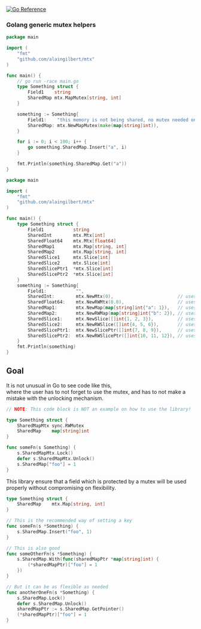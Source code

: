 [![Go Reference](https://pkg.go.dev/badge/github.com/alaingilbert/mtx.svg)](https://pkg.go.dev/github.com/alaingilbert/mtx)

### Golang generic mutex helpers

```go
package main

import (
    "fmt"
    "github.com/alaingilbert/mtx"
)

func main() {
    // go run -race main.go
    type Something struct {
        Field1    string
		SharedMap mtx.MapMutex[string, int]
    }

    something := Something{
        Field1:    "this memory is not being shared, no mutex needed on Field1",
		SharedMap: mtx.NewMapMutex(make(map[string]int)),
    }

    for i := 0; i < 100; i++ {
        go something.SharedMap.Insert("a", i)
    }

    fmt.Println(something.SharedMap.Get("a"))
}
```

```go
package main

import (
    "fmt"
    "github.com/alaingilbert/mtx"
)

func main() {
    type Something struct {
        Field1           string
        SharedInt        mtx.Mtx[int]
        SharedFloat64    mtx.Mtx[float64]
        SharedMap1       mtx.Map[string, int]
        SharedMap2       mtx.Map[string, int]
        SharedSlice1     mtx.Slice[int]
        SharedSlice2     mtx.Slice[int]
        SharedSlicePtr1  *mtx.Slice[int]
        SharedSlicePtr2  *mtx.Slice[int]
    }
    something := Something{
        Field1:           "",
        SharedInt:        mtx.NewMtx(0),                        // uses sync.Mutex
        SharedFloat64:    mtx.NewRWMtx(0.0),                    // uses sync.RWMutex
        SharedMap1:       mtx.NewMap(map[string]int{"a": 1}),   // uses sync.Mutex
        SharedMap2:       mtx.NewRWMap(map[string]int{"b": 2}), // uses sync.RWMutex
        SharedSlice1:     mtx.NewSlice([]int{1, 2, 3}),         // uses sync.Mutex
        SharedSlice2:     mtx.NewRWSlice([]int{4, 5, 6}),       // uses sync.RWMutex
        SharedSlicePtr1:  mtx.NewSlicePtr([]int{7, 8, 9}),      // uses sync.Mutex
        SharedSlicePtr2:  mtx.NewRWSlicePtr([]int{10, 11, 12}), // uses sync.RWMutex
    }
    fmt.Println(something)
}
```

## Goal

It is not unusual in Go to see code like this,  
where the user has to not forget to use the mutex, and has to not make a mistake with the unlocking mechanism.
```go
// NOTE: This code block is NOT an example on how to use the library!

type Something struct {
    SharedMapMtx sync.RWMutex
    SharedMap    map[string]int
}

func someFn(s Something) {
    s.SharedMapMtx.Lock()
    defer s.SharedMapMtx.Unlock()
    s.SharedMap["foo"] = 1
}
```

This library ensure that a field which is protected by a mutex will be used properly without compromising on flexibility.
```go
type Something struct {
    SharedMap    mtx.Map[string, int]
}

// This is the recommended way of setting a key
func someFn(s *Something) {
    s.SharedMap.Insert("foo", 1)
}

// This is also good
func someOtherFn(s *Something) {
    s.SharedMap.With(func(sharedMapPtr *map[string]int) {
        (*sharedMapPtr)["foo"] = 1
    })
}

// But it can be as flexible as needed
func anotherOneFn(s *Something) {
    s.SharedMap.Lock()
    defer s.SharedMap.Unlock()
    sharedMapPtr := s.SharedMap.GetPointer()
    (*sharedMapPtr)["foo"] = 1
}
```
